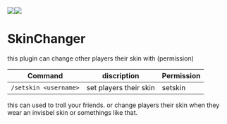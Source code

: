 [![](https://poggit.pmmp.io/shield.state/SkinChanger)](https://poggit.pmmp.io/p/SkinChanger)<a href="https://poggit.pmmp.io/p/SkinChanger"><img src="https://poggit.pmmp.io/shield.state/SkinChanger"></a>

# SkinChanger

this plugin can change other players their skin with (permission)

Command | discription| Permission
--- | --- | ---
`/setskin <username>` | set players their skin | setskin

this can used to troll your friends. or change players their skin when they wear an
invisbel skin or somethings like that.
